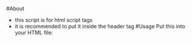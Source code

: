 #About 
- this script is for html script tags 
- it is recommended to put it inside the header tag
#Usage
Put this into your HTML file:
```js

```